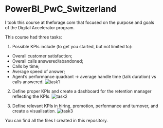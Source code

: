 # PowerBI_PwC_Switzerland
I took this course at theforage.com that focused on the purpose and goals of the Digital Accelerator program.

This course had three tasks:
1. Possible KPIs include (to get you started, but not limited to):
  - Overall customer satisfaction;
  - Overall calls answered/abandoned;
  - Calls by time;
  - Average speed of answer;
  - Agent’s performance quadrant -> average handle time (talk duration) vs calls answered.
    ![task1](https://github.com/gboaventura93/PowerBI_PwC_Switzerland/assets/160729027/dc7cc16d-8548-4865-9dcf-0aece70f4472)

2. Define proper KPIs and create a dashboard for the retention manager reflecting the KPIs.
    ![task2](https://github.com/gboaventura93/PowerBI_PwC_Switzerland/assets/160729027/d8c4050b-3210-4f7b-bd57-aeb8e9d3e31a)

3. Define relevant KPIs in hiring, promotion, performance and turnover, and create a visualisation.
    ![task3](https://github.com/gboaventura93/PowerBI_PwC_Switzerland/assets/160729027/86699c7a-9bbe-442e-a8fe-eb86915a1c6a)

You can find all the files I created in this repository.
